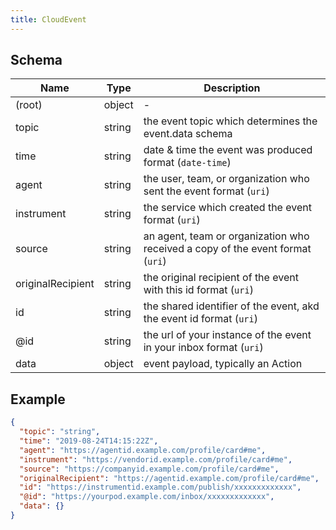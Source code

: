 ```yaml
---
title: CloudEvent
---
```

## Schema

| Name | Type | Description |
|---|---|---|
| (root) | object | - |
| topic | string | the event topic which determines the event.data schema |
| time | string | date & time the event was produced format (`date-time`) |
| agent | string | the user, team, or organization who sent the event format (`uri`) |
| instrument | string | the service which created the event format (`uri`) |
| source | string | an agent, team or organization who received a copy of the event format (`uri`) |
| originalRecipient | string | the original recipient of the event with this id format (`uri`) |
| id | string | the shared identifier of the event, akd the event id format (`uri`) |
| @id | string | the url of your instance of the event in your inbox format (`uri`) |
| data | object | event payload, typically an Action |

## Example



```json
{
  "topic": "string",
  "time": "2019-08-24T14:15:22Z",
  "agent": "https://agentid.example.com/profile/card#me",
  "instrument": "https://vendorid.example.com/profile/card#me",
  "source": "https://companyid.example.com/profile/card#me",
  "originalRecipient": "https://agentid.example.com/profile/card#me",
  "id": "https://instrumentid.example.com/publish/xxxxxxxxxxxxx",
  "@id": "https://yourpod.example.com/inbox/xxxxxxxxxxxxx",
  "data": {}
}
```
